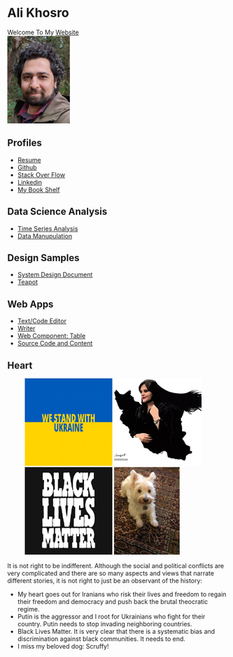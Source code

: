 # Ali Khosro

Welcome To My [Website](?path=profiles/ali-khosro/index.md) <br> <img src="/profiles/ali-khosro/etc/me3.jpg" height="200px">

## Profiles

-   [Resume](?path=profiles/ali-khosro/resume/resume.md)
-   [Github](https://github.com/alan-khosro)
-   [Stack Over Flow](https://stackoverflow.com/users/5078847/ali-khosro)
-   [Linkedin](https://www.linkedin.com/in/alikhosro/)
-   [My Book Shelf](?file=articles/my-book-shelf.md)

## Data Science Analysis

-   [Time Series Analysis](?path=profiles/ali-khosro/use-cases/web-visitors-analysis/output/report.md)
-   [Data Manupulation](?path=profiles/ali-khosro/use-cases/boston-crimes/output/analysis.md)

## Design Samples

-   [System Design Document](?path=/profiles/ali-khosro/articles/order-prediction-design-document.md)
-   [Teapot](?path=profiles/ali-khosro/articles/teapot-demo.md)

## Web Apps

-   [Text/Code Editor](/memo/src/index.html)
-   [Writer](/writer/src/index.html)
-   [Web Component: Table](https://alan-khosro.github.io/web-table/)
-   [Source Code and Content](https://console.cloud.google.com/storage/browser/khosro)

<!--

## Blog

-   [My Blog](https://modernapediary.wordpress.com/): Will move to a proper home soon. I write about software design, evolution, poetry, economics, and society.

-->

## Heart

<figure>
<img src="/profiles/ali-khosro/etc/ukraine.jpeg" height="200px" width="200px"> <img src="/profiles/ali-khosro/etc/mahsa.jpg" height="200px" width="200px"> <img src="/profiles/ali-khosro/etc/blacklivesmatter.png" height="200px" width="200px"> <img src="etc/scruffy.jpg" height="200px">
</figure>

It is not right to be indifferent. Although the social and political conflicts are very complicated and there are so many aspects and views that narrate different stories, it is not right to just be an observant of the history:

-   My heart goes out for Iranians who risk their lives and freedom to regain their freedom and democracy and push back the brutal theocratic regime.
-   Putin is the aggressor and I root for Ukrainians who fight for their country. Putin needs to stop invading neighboring countries.
-   Black Lives Matter. It is very clear that there is a systematic bias and discrimination against black communities. It needs to end.
-   I miss my beloved dog: Scruffy!
